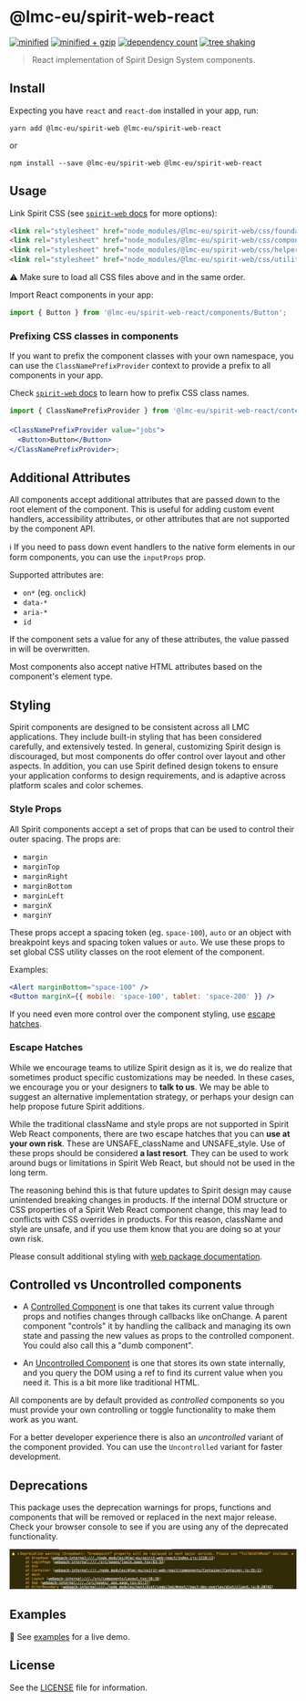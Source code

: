 # @lmc-eu/spirit-web-react

[![minified](https://badgen.net/bundlephobia/min/@lmc-eu/spirit-web-react)](https://bundlephobia.com/package/@lmc-eu/spirit-web-react)
[![minified + gzip](https://badgen.net/bundlephobia/minzip/@lmc-eu/spirit-web-react)](https://bundlephobia.com/package/@lmc-eu/spirit-web-react)
[![dependency count](https://badgen.net/bundlephobia/dependency-count/@lmc-eu/spirit-web-react)](https://bundlephobia.com/package/@lmc-eu/spirit-web-react)
[![tree shaking](https://badgen.net/bundlephobia/tree-shaking/@lmc-eu/spirit-web-react)](https://bundlephobia.com/package/@lmc-eu/spirit-web-react)

> React implementation of Spirit Design System components.

## Install

Expecting you have `react` and `react-dom` installed in your app, run:

```shell
yarn add @lmc-eu/spirit-web @lmc-eu/spirit-web-react
```

or

```shell
npm install --save @lmc-eu/spirit-web @lmc-eu/spirit-web-react
```

## Usage

Link Spirit CSS (see [`spirit-web` docs][web-docs] for more options):

```html
<link rel="stylesheet" href="node_modules/@lmc-eu/spirit-web/css/foundation.min.css" />
<link rel="stylesheet" href="node_modules/@lmc-eu/spirit-web/css/components.min.css" />
<link rel="stylesheet" href="node_modules/@lmc-eu/spirit-web/css/helpers.min.css" />
<link rel="stylesheet" href="node_modules/@lmc-eu/spirit-web/css/utilities.min.css" />
```

⚠️ Make sure to load all CSS files above and in the same order.

Import React components in your app:

```jsx
import { Button } from '@lmc-eu/spirit-web-react/components/Button';
```

### Prefixing CSS classes in components

If you want to prefix the component classes with your own namespace, you can use the `ClassNamePrefixProvider` context to provide a prefix to all components in your app.

Check [`spirit-web` docs][web-pkg-prefixes] to learn how to prefix CSS class names.

```jsx
import { ClassNamePrefixProvider } from '@lmc-eu/spirit-web-react/context/ClassNamePrefixContext';

<ClassNamePrefixProvider value="jobs">
  <Button>Button</Button>
</ClassNamePrefixProvider>;
```

## Additional Attributes

All components accept additional attributes that are passed down to the root element of the component.
This is useful for adding custom event handlers, accessibility attributes, or other attributes that
are not supported by the component API.

ℹ️ If you need to pass down event handlers to the native form elements in our form components,
you can use the `inputProps` prop.

Supported attributes are:

- `on*` (eg. `onclick`)
- `data-*`
- `aria-*`
- `id`

If the component sets a value for any of these attributes, the value passed in will be overwritten.

Most components also accept native HTML attributes based on the component's element type.

## Styling

Spirit components are designed to be consistent across all LMC applications. They include built-in styling that has been
considered carefully, and extensively tested. In general, customizing Spirit design is discouraged, but most components
do offer control over layout and other aspects. In addition, you can use Spirit defined design tokens to ensure your
application conforms to design requirements, and is adaptive across platform scales and color schemes.

### Style Props

All Spirit components accept a set of props that can be used to control their outer spacing. The props are:

- `margin`
- `marginTop`
- `marginRight`
- `marginBottom`
- `marginLeft`
- `marginX`
- `marginY`

These props accept a spacing token (eg. `space-100`), `auto` or an object with breakpoint keys and spacing token
values or `auto`. We use these props to set global CSS utility classes on the root element of the component.

Examples:

```jsx
<Alert marginBottom="space-100" />
<Button marginX={{ mobile: 'space-100', tablet: 'space-200' }} />
```

If you need even more control over the component styling, use [escape hatches](#escape-hatches).

### Escape Hatches

While we encourage teams to utilize Spirit design as it is, we do realize that sometimes product specific customizations
may be needed. In these cases, we encourage you or your designers to **talk to us**. We may be able to suggest
an alternative implementation strategy, or perhaps your design can help propose future Spirit additions.

While the traditional className and style props are not supported in Spirit Web React components, there are two escape
hatches that you can **use at your own risk**. These are UNSAFE_className and UNSAFE_style. Use of these props should be
considered **a last resort**. They can be used to work around bugs or limitations in Spirit Web React, but should
not be used in the long term.

The reasoning behind this is that future updates to Spirit design may cause unintended breaking changes in products.
If the internal DOM structure or CSS properties of a Spirit Web React component change, this may lead to conflicts
with CSS overrides in products. For this reason, className and style are unsafe, and if you use them know that you
are doing so at your own risk.

Please consult additional styling with [web package documentation][web-pkg-rebrand].

## Controlled vs Uncontrolled components

- A [Controlled Component][react-controlled] is one that takes its current
  value through props and notifies changes through callbacks like onChange.
  A parent component "controls" it by handling the callback and managing its own
  state and passing the new values as props to the controlled component.
  You could also call this a "dumb component".

- An [Uncontrolled Component][react-uncontrolled] is one that stores its own
  state internally, and you query the DOM using a ref to find its current value
  when you need it. This is a bit more like traditional HTML.

All components are by default provided as _controlled_ components so you must provide your own controlling or toggle functionality to make them work as you want.

For a better developer experience there is also an _uncontrolled_ variant of the component provided.
You can use the `Uncontrolled` variant for faster development.

## Deprecations

This package uses the deprecation warnings for props, functions and components that will be removed or replaced in the next major release.
Check your browser console to see if you are using any of the deprecated functionality.

![Deprecations in the Browser's console](https://github.com/lmc-eu/spirit-design-system/blob/main/static/deprecations-browser-console.png?raw=true)

## Examples

👀 See [examples] for a live demo.

## License

See the [LICENSE](LICENSE.md) file for information.

[examples]: https://spirit-design-system-storybook.netlify.app
[web-docs]: https://github.com/lmc-eu/spirit-design-system/tree/main/packages/web#readme
[web-pkg-rebrand]: https://github.com/lmc-eu/spirit-design-system/tree/main/packages/web#rebranding
[web-pkg-prefixes]: https://github.com/lmc-eu/spirit-design-system/tree/main/packages/web#prefixing-css-class-names
[react-controlled]: https://reactjs.org/docs/forms.html#controlled-components
[react-uncontrolled]: https://reactjs.org/docs/uncontrolled-components.html
